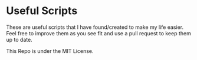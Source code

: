 # Useful Scripts

These are useful scripts that I have found/created to make my life easier. Feel free to improve them as you see fit and use a pull request to keep them up to date.

This Repo is under the MIT License.